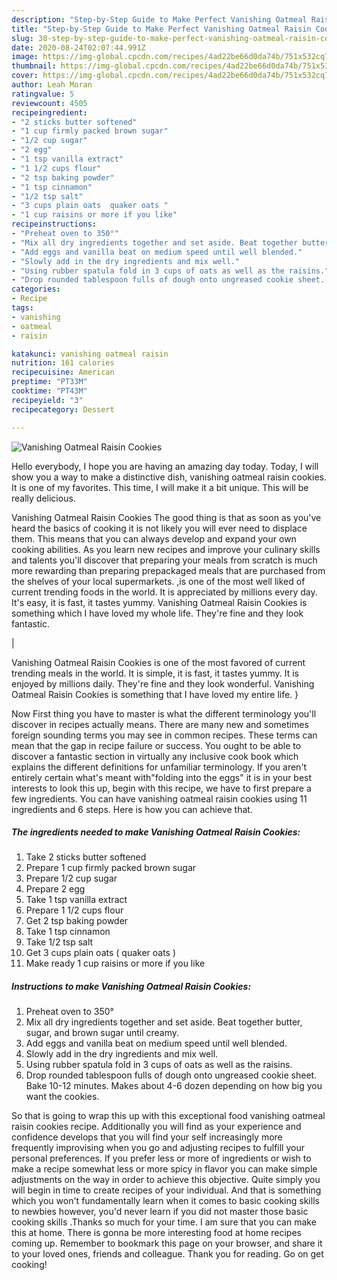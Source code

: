 ```yaml
---
description: "Step-by-Step Guide to Make Perfect Vanishing Oatmeal Raisin Cookies"
title: "Step-by-Step Guide to Make Perfect Vanishing Oatmeal Raisin Cookies"
slug: 38-step-by-step-guide-to-make-perfect-vanishing-oatmeal-raisin-cookies
date: 2020-08-24T02:07:44.991Z
image: https://img-global.cpcdn.com/recipes/4ad22be66d0da74b/751x532cq70/vanishing-oatmeal-raisin-cookies-recipe-main-photo.jpg
thumbnail: https://img-global.cpcdn.com/recipes/4ad22be66d0da74b/751x532cq70/vanishing-oatmeal-raisin-cookies-recipe-main-photo.jpg
cover: https://img-global.cpcdn.com/recipes/4ad22be66d0da74b/751x532cq70/vanishing-oatmeal-raisin-cookies-recipe-main-photo.jpg
author: Leah Moran
ratingvalue: 5
reviewcount: 4505
recipeingredient:
- "2 sticks butter softened"
- "1 cup firmly packed brown sugar"
- "1/2 cup sugar"
- "2 egg"
- "1 tsp vanilla extract"
- "1 1/2 cups flour"
- "2 tsp baking powder"
- "1 tsp cinnamon"
- "1/2 tsp salt"
- "3 cups plain oats  quaker oats "
- "1 cup raisins or more if you like"
recipeinstructions:
- "Preheat oven to 350°"
- "Mix all dry ingredients together and set aside. Beat together butter, sugar, and brown sugar until creamy."
- "Add eggs and vanilla beat on medium speed until well blended."
- "Slowly add in the dry ingredients and mix well."
- "Using rubber spatula fold in 3 cups of oats as well as the raisins."
- "Drop rounded tablespoon fulls of dough onto ungreased cookie sheet. Bake 10-12 minutes. Makes about 4-6 dozen depending on how big you want the cookies."
categories:
- Recipe
tags:
- vanishing
- oatmeal
- raisin

katakunci: vanishing oatmeal raisin 
nutrition: 161 calories
recipecuisine: American
preptime: "PT33M"
cooktime: "PT43M"
recipeyield: "3"
recipecategory: Dessert

---
```



![Vanishing Oatmeal Raisin Cookies](https://img-global.cpcdn.com/recipes/4ad22be66d0da74b/751x532cq70/vanishing-oatmeal-raisin-cookies-recipe-main-photo.jpg)

Hello everybody, I hope you are having an amazing day today. Today, I will show you a way to make a distinctive dish, vanishing oatmeal raisin cookies. It is one of my favorites. This time, I will make it a bit unique. This will be really delicious.

Vanishing Oatmeal Raisin Cookies The good thing is that as soon as you've heard the basics of cooking it is not likely you will ever need to displace them. This means that you can always develop and expand your own cooking abilities. As you learn new recipes and improve your culinary skills and talents you'll discover that preparing your meals from scratch is much more rewarding than preparing prepackaged meals that are purchased from the shelves of your local supermarkets.
,is one of the most well liked of current trending foods in the world. It is appreciated by millions every day. It's easy, it is fast, it tastes yummy. Vanishing Oatmeal Raisin Cookies is something which I have loved my whole life. They're fine and they look fantastic.


|


Vanishing Oatmeal Raisin Cookies is one of the most favored of current trending meals in the world. It is simple, it is fast, it tastes yummy. It is enjoyed by millions daily. They're fine and they look wonderful. Vanishing Oatmeal Raisin Cookies is something that I have loved my entire life.
}

Now First thing you have to master is what the different terminology you'll discover in recipes actually means. There are many new and sometimes foreign sounding terms you may see in common recipes. These terms can mean that the gap in recipe failure or success. You ought to be able to discover a fantastic section in virtually any inclusive cook book which explains the different definitions for unfamiliar terminology. If you aren't entirely certain what's meant with"folding into the eggs" it is in your best interests to look this up,
begin with this recipe, we have to first prepare a few ingredients. You can have vanishing oatmeal raisin cookies using 11 ingredients and 6 steps. Here is how you can achieve that.

<!--inarticleads1-->

##### The ingredients needed to make Vanishing Oatmeal Raisin Cookies:

1. Take 2 sticks butter softened
1. Prepare 1 cup firmly packed brown sugar
1. Prepare 1/2 cup sugar
1. Prepare 2 egg
1. Take 1 tsp vanilla extract
1. Prepare 1 1/2 cups flour
1. Get 2 tsp baking powder
1. Take 1 tsp cinnamon
1. Take 1/2 tsp salt
1. Get 3 cups plain oats ( quaker oats )
1. Make ready 1 cup raisins or more if you like




<!--inarticleads2-->

##### Instructions to make Vanishing Oatmeal Raisin Cookies:

1. Preheat oven to 350°
1. Mix all dry ingredients together and set aside. Beat together butter, sugar, and brown sugar until creamy.
1. Add eggs and vanilla beat on medium speed until well blended.
1. Slowly add in the dry ingredients and mix well.
1. Using rubber spatula fold in 3 cups of oats as well as the raisins.
1. Drop rounded tablespoon fulls of dough onto ungreased cookie sheet. Bake 10-12 minutes. Makes about 4-6 dozen depending on how big you want the cookies.




So that is going to wrap this up with this exceptional food vanishing oatmeal raisin cookies recipe. Additionally you will find as your experience and confidence develops that you will find your self increasingly more frequently improvising when you go and adjusting recipes to fulfill your personal preferences. If you prefer less or more of ingredients or wish to make a recipe somewhat less or more spicy in flavor you can make simple adjustments on the way in order to achieve this objective. Quite simply you will begin in time to create recipes of your individual. And that is something which you won't fundamentally learn when it comes to basic cooking skills to newbies however, you'd never learn if you did not master those basic cooking skills .Thanks so much for your time. I am sure that you can make this at home. There is gonna be more interesting food at home recipes coming up. Remember to bookmark this page on your browser, and share it to your loved ones, friends and colleague. Thank you for reading. Go on get cooking!
